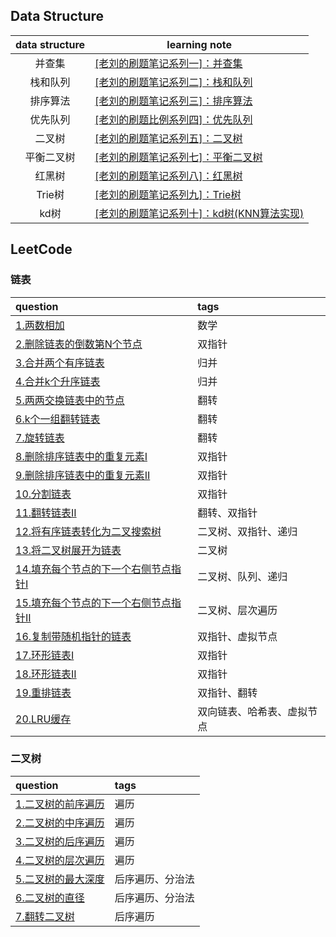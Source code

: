 ## Data Structure

| data structure | learning note                                                |
|:--------------:|--------------------------------------------------------------|
|      并查集       | [[老刘的刷题笔记系列一]：并查集](https://zhuanlan.zhihu.com/p/587154818)   |
|      栈和队列      | [[老刘的刷题笔记系列二]：栈和队列](https://zhuanlan.zhihu.com/p/588469212)  |  
|      排序算法      | [[老刘的刷题笔记系列三]：排序算法](https://zhuanlan.zhihu.com/p/589593857)  | 
|      优先队列      | [[老刘的刷题比例系列四]：优先队列](https://zhuanlan.zhihu.com/p/592606000)  |
|      二叉树       | [[老刘的刷题笔记系列五]：二叉树](https://zhuanlan.zhihu.com/p/594539131)   |
|     平衡二叉树      | [[老刘的刷题笔记系列七]：平衡二叉树](https://zhuanlan.zhihu.com/p/594802379) |
|      红黑树       | [[老刘的刷题笔记系列八]：红黑树](https://zhuanlan.zhihu.com/p/595703513)   |  
|     Trie树      | [[老刘的刷题笔记系列九]：Trie树](https://zhuanlan.zhihu.com/p/595716046) |
|      kd树       | [[老刘的刷题笔记系列十]：kd树(KNN算法实现)](https://zhuanlan.zhihu.com/p/596079050) |  

## LeetCode 
### 链表  
| question                                                                                              | tags          |
|:------------------------------------------------------------------------------------------------------|:--------------|
| [1.两数相加](https://leetcode.cn/problems/add-two-numbers/)                                               | 数学            |
| [2.删除链表的倒数第N个节点](https://leetcode.cn/problems/add-two-numbers/)                                       | 双指针           |  
| [3.合并两个有序链表](https://leetcode.cn/problems/add-two-numbers/)                                           | 归并            |  
| [4.合并k个升序链表](https://leetcode.cn/problems/merge-k-sorted-lists/)                                      | 归并            |
| [5.两两交换链表中的节点](https://leetcode.cn/problems/swap-nodes-in-pairs/)                                     | 翻转            |  
| [6.k个一组翻转链表](https://leetcode.cn/problems/reverse-nodes-in-k-group/)                                  | 翻转            |
| [7.旋转链表](https://leetcode.cn/problems/rotate-list/)                                                   | 翻转            |  
| [8.删除排序链表中的重复元素I](https://leetcode.cn/problems/remove-duplicates-from-sorted-list/)                   | 双指针           |  
| [9.删除排序链表中的重复元素II](https://leetcode.cn/problems/remove-duplicates-from-sorted-list-ii/)               | 双指针           |  
| [10.分割链表](https://leetcode.cn/problems/partition-list/)                                               | 双指针           |  
| [11.翻转链表II](https://leetcode.cn/problems/reverse-linked-list-ii/)                                     | 翻转、双指针        |  
| [12.将有序链表转化为二叉搜索树](https://leetcode.cn/problems/convert-sorted-list-to-binary-search-tree/)           | 二叉树、双指针、递归    |  
| [13.将二叉树展开为链表](https://leetcode.cn/problems/flatten-binary-tree-to-linked-list/)                      | 二叉树           |  
| [14.填充每个节点的下一个右侧节点指针I](https://leetcode.cn/problems/populating-next-right-pointers-in-each-node/)     | 二叉树、队列、递归     |  
| [15.填充每个节点的下一个右侧节点指针II](https://leetcode.cn/problems/populating-next-right-pointers-in-each-node-ii/) | 二叉树、层次遍历      |  
| [16.复制带随机指针的链表](https://leetcode.cn/problems/copy-list-with-random-pointer/)                          | 双指针、虚拟节点      | 
| [17.环形链表I](https://leetcode.cn/problems/linked-list-cycle/)                                           | 双指针           |  
| [18.环形链表II](https://leetcode.cn/problems/linked-list-cycle-ii/)                                       | 双指针           |  
| [19.重排链表](https://leetcode.cn/problems/reorder-list/)                                                 | 双指针、翻转        |  
| [20.LRU缓存](https://leetcode.cn/problems/lru-cache/)                                                   | 双向链表、哈希表、虚拟节点 |  

### 二叉树
| question                                                                      | tags     |    
|:------------------------------------------------------------------------------|:---------|
| [1.二叉树的前序遍历](https://leetcode.cn/problems/binary-tree-preorder-traversal/)    | 遍历       |  
| [2.二叉树的中序遍历](https://leetcode.cn/problems/binary-tree-inorder-traversal/)     | 遍历       |
| [3.二叉树的后序遍历](https://leetcode.cn/problems/binary-tree-postorder-traversal/)   | 遍历       |
| [4.二叉树的层次遍历](https://leetcode.cn/problems/binary-tree-level-order-traversal/) | 遍历       |
| [5.二叉树的最大深度](https://leetcode.cn/problems/maximum-depth-of-binary-tree/)      | 后序遍历、分治法 |
| [6.二叉树的直径](https://leetcode.cn/problems/diameter-of-binary-tree/)             | 后序遍历、分治法 |  
| [7.翻转二叉树](https://leetcode.cn/problems/invert-binary-tree/)                   | 后序遍历     |